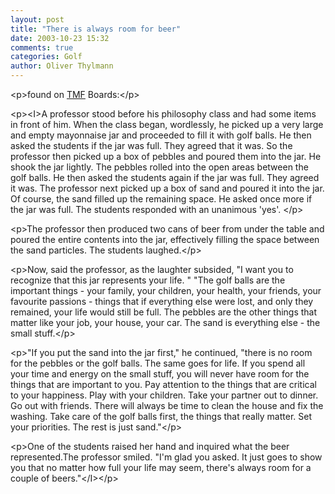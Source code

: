 ```yaml
---
layout: post
title: "There is always room for beer"
date: 2003-10-23 15:32
comments: true
categories: Golf
author: Oliver Thylmann
---
```



&lt;p&gt;found on [TMF](http://www.fool.com/) Boards:&lt;/p&gt;

&lt;p&gt;&lt;I&gt;A professor stood before his philosophy class and had some items in front of him. When the class began, wordlessly, he picked up a very large and empty mayonnaise jar and proceeded to fill it with golf balls. He then asked the students if the jar was full. They agreed that it was. 
So the professor then picked up a box of pebbles and poured them into the jar. He shook the jar lightly. The pebbles rolled into the open areas between the golf balls. He then asked the students again if the jar was full. They agreed it was.
The professor next picked up a box of sand and poured it into the jar. Of course, the sand filled up the remaining space. He asked once more if the jar was full. The students responded with an unanimous 'yes'. &lt;/p&gt;

&lt;p&gt;The professor then produced two cans of beer from under the table and poured the entire contents into the jar, effectively filling the space between the sand particles. The students laughed.&lt;/p&gt;

&lt;p&gt;Now, said the professor, as the laughter subsided, &quot;I want you to recognize that this jar represents your life. &quot;
&quot;The golf balls are the important things - your family, your children, your health, your friends, your favourite passions - things that if everything else were lost, and only they remained, your life would still be full. The pebbles are the other things that matter like your job, your house, your car. The sand is everything else - the small stuff.&lt;/p&gt;

&lt;p&gt;&quot;If you put the sand into the jar first,&quot; he continued, &quot;there is no room for the pebbles or the golf balls. The same goes for life. If you spend all your time and energy on the small stuff, you will never have room for the things that are important to you. Pay attention to the things that are critical to your happiness. Play with your children. Take your partner out to dinner. Go out with friends. There will always be time to clean the house and fix the washing. Take care of the golf balls first, the things that really matter. Set your priorities. The rest is just sand.&quot;&lt;/p&gt;

&lt;p&gt;One of the students raised her hand and inquired what the beer represented.The professor smiled. &quot;I'm glad you asked. It just goes to show you that no matter how full your life may seem, there's always room for a couple of beers.&quot;&lt;/I&gt;&lt;/p&gt;



